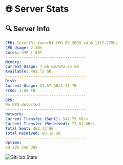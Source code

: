 # 🌐 Server Stats
## 🔍 Server Info
```yaml
CPU: Intel(R) Xeon(R) CPU E5-2699 v4 @ 1317.27MHz
CPU Usage: 7.10%
Cores: 44P | 88T
-----------------------------------
Memory:
Current Usage: 7.66 GB/503.74 GB
Available: 492.72 GB
-----------------------------------
Disk:
Current Usage: 23.57 GB/1.71 TB
Free: 1.60 TB
-----------------------------------
GPU:
No GPU detected
-----------------------------------
Network:
Current Transfer (Sent): 547.79 KB/s
Current Transfer (Received): 72.61 KB/s
Total Sent: 362.72 GB
Total Received: 60.18 GB
-----------------------------------
Uptime:
6d 20h 54m 38s
```
![GitHub Stats](https://img.shields.io/badge/Updated-2025-04-26_14:03:26-blue)